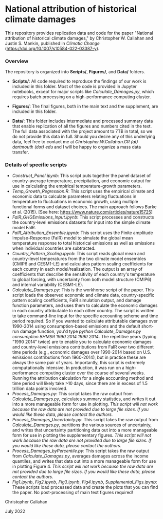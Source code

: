 # National attribution of historical climate damages

This repository provides replication data and code for the paper "National attribution of historical climate damages," by Christopher W. Callahan and Justin S. Mankin, published in _Climatic Change_ (https://doi.org/10.1007/s10584-022-03387-y).

### Overview

The repository is organized into **Scripts/**, **Figures/**, and **Data/** folders.

- **Scripts/**: All code required to reproduce the findings of our work is included in this folder. Most of the code is provided in Jupyter notebooks, except for major scripts like *Calculate\_Damages.py*, which requires batch processing on a high-performance computing cluster.

- **Figures/**: The final figures, both in the main text and the supplement, are included in this folder.

- **Data/**: This folder includes intermediate and processed summary data that enable replication of all the figures and numbers cited in the text. The full data associated with the project amount to 7TB in total, so we do not provide this data in full. Should you desire any of this underlying data, feel free to contact me at _Christopher.W.Callahan.GR (at) dartmouth (dot) edu_ and I will be happy to organize a mass data transfer.

### Details of specific scripts

- *Construct_Panel.ipynb*: This script puts together the panel dataset of country-average temperature, precipitation, and economic output for use in calculating the empirical temperature-growth parameters.
- *Temp_Growth_Regression.R*: This script uses the empirical climate and economic data to calculate parameters relating fluctuations in temperature to fluctuations in economic growth, using multiple functional forms and dataset choices. The main approach follows Burke et al. (2015). [See here: https://www.nature.com/articles/nature15725]
- *FaIR_GHGEmissions_Input.ipynb*: This script processes and constructs the country-level emissions datasets for input into the simple climate model FaIR.
- *FaIR_Attribution_Ensemble.ipynb*: This script uses the Finite amplitude Impulse-Response (FaIR) model to simulate the global mean temperature response to total historical emissions as well as emissions when individual countries are subtracted.
- *Country_Pattern_Scaling.ipynb*: This script reads global mean and country-level temperatures from the two climate model ensembles (CMIP6 and CESM1-LE) and calculates pattern scaling coefficients for each country in each model/realization. The output is an array of coefficients that describe the sensitivity of each country's temperature to global forcing, with uncertainty from both model structure (CMIP6) and internal variability (CESM1-LE).
- *Calculate_Damages.py*: This is the workhorse script of the paper. This script loads the observed economic and climate data, country-specific pattern scaling coefficients, FaIR simulation output, and damage function parameters, and uses them to calculate the economic damages in each country attributable to each other country. The script is written to take command-line input for the specific accounting scheme and time period required. So if you wanted to calculate attributable damages over 1990-2014 using consumption-based emissions and the default short-run damage function, you'd type *python Calculate_Damages.py consumption BHMSR 1990 2014 1990 2014*. The repetitive years (typing "1990 2014" twice) are to enable you to calculate economic damages and country-level emissions contributions from FaIR over two different time periods (e.g., economic damages over 1990-2014 based on U.S. emissions contributions from 1960-2014), but in practice these are always the same pair of years. Importantly, this script is extremely computationally intensive. In production, it was run on a high-performance computing cluster over the course of several weeks. Running the attribution calculation for a single accounting method and time period will likely take >10 days, since there are in excess of 1.5 trillion data points involved.
- *Process_Damages.py*: This script takes the raw output from _Calculate\_Damages.py_, calculates summary statistics, and writes it out into a more manageable form for use in plotting. _This script will not work because the raw data are not provided due to large file sizes. If you would like these data, please contact the authors._
- *Process_Damages_Uncertainty.py*: This script takes the raw output from _Calculate\_Damages.py_, partitions the various sources of uncertainty, and writes that uncertainty partitioning data out into a more manageable form for use in plotting the supplementary figures. _This script will not work because the raw data are not provided due to large file sizes. If you would like these data, please contact the authors._
- *Process_Damages_byPercentile.py*: This script takes the raw output from _Calculate\_Damages.py_, averages damages across the income quantiles, and writes that data out into a more manageable form for use in plotting Figure 4. _This script will not work because the raw data are not provided due to large file sizes. If you would like these data, please contact the authors._
- *Fig1.ipynb*, *Fig2.ipynb*, *Fig3.ipynb*, *Fig4.ipynb*, *Supplemental_Figs.ipynb*: These scripts load processed data and create the plots that you can find the paper. No post-processing of main text figures required!

Christopher Callahan

July 2022
